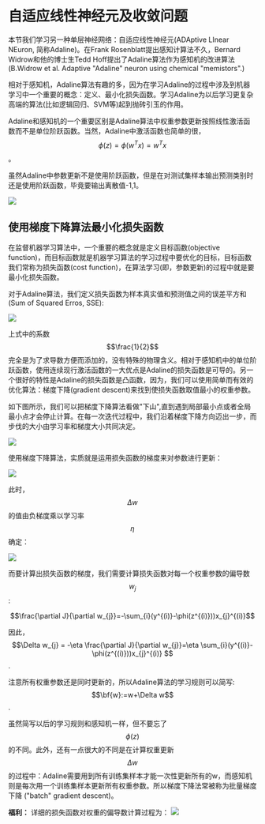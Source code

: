 # 自适应线性神经元及收敛问题


本节我们学习另一种单层神经网络：自适应线性神经元(ADAptive LInear NEuron, 简称Adaline)。在Frank Rosenblatt提出感知计算法不久，Bernard Widrow和他的博士生Tedd Hoff提出了Adaline算法作为感知机的改进算法(B.Widrow et al. Adaptive "Adaline" neuron using chemical "memistors".)


相对于感知机，Adaline算法有趣的多，因为在学习Adaline的过程中涉及到机器学习中一个重要的概念：定义、最小化损失函数。学习Adaline为以后学习更复杂高端的算法(比如逻辑回归、SVM等)起到抛砖引玉的作用。

Adaline和感知机的一个重要区别是Adaline算法中权重参数更新按照线性激活函数而不是单位阶跃函数。当然，Adaline中激活函数也简单的很，$$\phi(z)=\phi(w^{T}x)=w^{T}x$$。

虽然Adaline中参数更新不是使用阶跃函数，但是在对测试集样本输出预测类别时还是使用阶跃函数，毕竟要输出离散值-1,1。

![](https://ooo.0o0.ooo/2016/06/11/575bcd008be3f.png)

## 使用梯度下降算法最小化损失函数

在监督机器学习算法中，一个重要的概念就是定义目标函数(objective function)，而目标函数就是机器学习算法的学习过程中要优化的目标，目标函数我们常称为损失函数(cost function)，在算法学习(即，参数更新)的过程中就是要最小化损失函数。

对于Adaline算法，我们定义损失函数为样本真实值和预测值之间的误差平方和(Sum of Squared Erros, SSE):

![](https://ooo.0o0.ooo/2016/06/11/575bcdfee1640.png)

上式中的系数$$\frac{1}{2}$$完全是为了求导数方便而添加的，没有特殊的物理含义。相对于感知机中的单位阶跃函数，使用连续现行激活函数的一大优点是Adaline的损失函数是可导的。另一个很好的特性是Adaline的损失函数是凸函数，因为，我们可以使用简单而有效的优化算法：梯度下降(gradient descent)来找到使损失函数取值最小的权重参数。



如下图所示，我们可以把梯度下降算法看做"下山",直到遇到局部最小点或者全局最小点才会停止计算。在每一次迭代过程中，我们沿着梯度下降方向迈出一步，而步伐的大小由学习率和梯度大小共同决定。


![](https://ooo.0o0.ooo/2016/06/11/575cc3c888991.png)

使用梯度下降算法，实质就是运用损失函数的梯度来对参数进行更新：


![](https://ooo.0o0.ooo/2016/06/15/5762025444d3e.png)

此时，$$\Delta w$$的值由负梯度乘以学习率$$\eta$$确定：

![](https://ooo.0o0.ooo/2016/06/15/5762023ee9a12.png)

而要计算出损失函数的梯度，我们需要计算损失函数对每一个权重参数的偏导数$$w_{j}$$:



$$\frac{\partial J}{\partial w_{j}}=-\sum_{i}(y^{(i)}-\phi(z^{(i)}))x_{j}^{(i)}$$

因此，$$\Delta w_{j} = -\eta \frac{\partial J}{\partial w_{j}}=\eta \sum_{i}(y^{(i)}-\phi(z^{(i)}))x_{j}^{(i)} $$.

注意所有权重参数还是同时更新的，所以Adaline算法的学习规则可以简写: $$\bf{w}:=w+\Delta w$$.

虽然简写以后的学习规则和感知机一样，但不要忘了$$\phi(z)$$的不同。此外，还有一点很大的不同是在计算权重更新$$\Delta w$$的过程中：Adaline需要用到所有训练集样本才能一次性更新所有的w，而感知机则是每次用一个训练集样本更新所有权重参数。所以梯度下降法常被称为批量梯度下降 ("batch" gradient descent)。


**福利：**
详细的损失函数对权重的偏导数计算过程为：
![](https://ooo.0o0.ooo/2016/06/15/5762022941d32.png)
